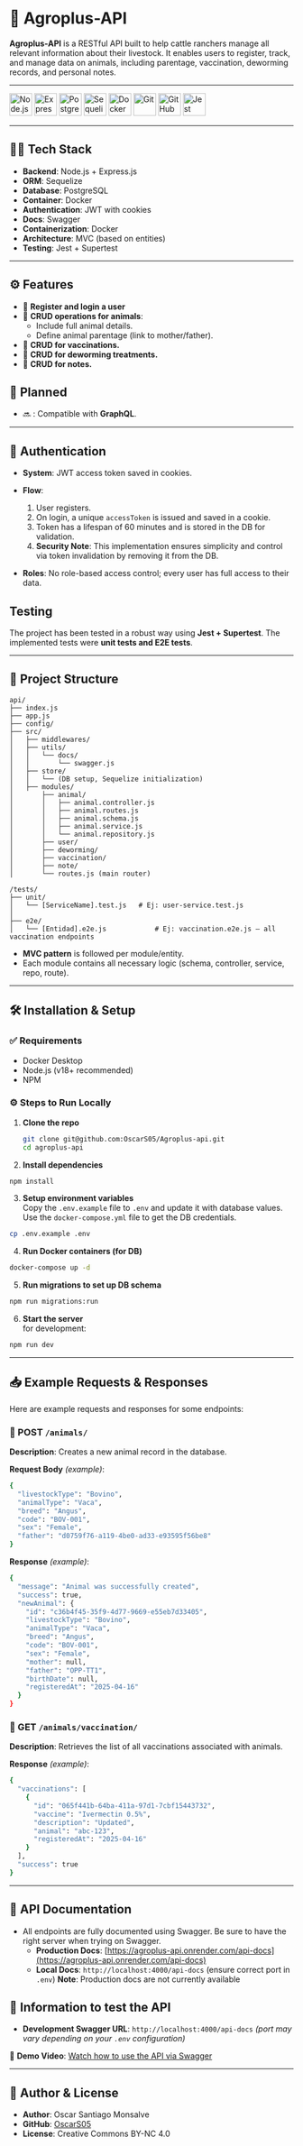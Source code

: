 # 🐄 Agroplus-API

**Agroplus-API** is a RESTful API built to help cattle ranchers manage all relevant information about their livestock. It enables users to register, track, and manage data on animals, including parentage, vaccination, deworming records, and personal notes.

---

<p align="left"> 
  <img src="https://cdn.jsdelivr.net/gh/devicons/devicon/icons/nodejs/nodejs-original.svg" alt="Node.js" width="40" height="40"/>
  <img src="https://cdn.jsdelivr.net/gh/devicons/devicon/icons/express/express-original.svg" alt="Express" width="40" height="40"/> 
  <img src="https://cdn.jsdelivr.net/gh/devicons/devicon/icons/postgresql/postgresql-original.svg" alt="PostgreSQL" width="40" height="40"/> 
  <img src="https://cdn.jsdelivr.net/gh/devicons/devicon/icons/sequelize/sequelize-original.svg" alt="Sequelize" width="40" height="40"/> 
  <img src="https://cdn.jsdelivr.net/gh/devicons/devicon/icons/docker/docker-original.svg" alt="Docker" width="40" height="40"/> 
  <img src="https://cdn.jsdelivr.net/gh/devicons/devicon/icons/git/git-original.svg" alt="Git" width="40" height="40"/> 
  <img src="https://cdn.jsdelivr.net/gh/devicons/devicon/icons/github/github-original.svg" alt="GitHub" width="40" height="40"/>
  <img src="https://cdn.jsdelivr.net/gh/devicons/devicon@latest/icons/jest/jest-plain.svg" alt="Jest" width="40" height="40" />
</p>

---

## 🧑‍💻 Tech Stack

- **Backend**: Node.js + Express.js
- **ORM**: Sequelize
- **Database**: PostgreSQL
- **Container**: Docker
- **Authentication**: JWT with cookies
- **Docs**: Swagger
- **Containerization**: Docker
- **Architecture**: MVC (based on entities)
- **Testing**: Jest + Supertest

---

## ⚙️ Features

- 🧑 **Register and login a user**
- 🐄 **CRUD operations for animals**:
  - Include full animal details.
  - Define animal parentage (link to mother/father).
- 💉 **CRUD for vaccinations.**
- 💊 **CRUD for deworming treatments.**
- 📝 **CRUD for notes.**

## 🙈 **Planned**

- 🔜 : Compatible with **GraphQL**.

---

## 🔐 Authentication

- **System**: JWT access token saved in cookies.
- **Flow**:

  1. User registers.
  2. On login, a unique `accessToken` is issued and saved in a cookie.
  3. Token has a lifespan of 60 minutes and is stored in the DB for validation.
  4. **Security Note**: This implementation ensures simplicity and control via token invalidation by removing it from the DB.

- **Roles**: No role-based access control; every user has full access to their data.

## Testing

The project has been tested in a robust way using **Jest + Supertest**. The implemented tests were **unit tests and E2E tests**.

---

## 📂 Project Structure

```plaintext
api/
├── index.js
├── app.js
├── config/
├── src/
│   ├── middlewares/
│   ├── utils/
│   │   └── docs/
│   │       └── swagger.js
│   ├── store/
│   │   └── (DB setup, Sequelize initialization)
│   ├── modules/
│       ├── animal/
│       │   ├── animal.controller.js
│       │   ├── animal.routes.js
│       │   ├── animal.schema.js
│       │   ├── animal.service.js
│       │   └── animal.repository.js
│       ├── user/
│       ├── deworming/
│       ├── vaccination/
│       ├── note/
│       └── routes.js (main router)

/tests/
├── unit/
│   └── [ServiceName].test.js   # Ej: user-service.test.js
│
├── e2e/
│   └── [Entidad].e2e.js            # Ej: vaccination.e2e.js — all vaccination endpoints
```

- **MVC pattern** is followed per module/entity.
- Each module contains all necessary logic (schema, controller, service, repo, route).

---

## 🛠️ Installation & Setup

### ✅ Requirements

- Docker Desktop
- Node.js (v18+ recommended)
- NPM

### ⚙️ Steps to Run Locally

1. **Clone the repo**

   ```bash
   git clone git@github.com:OscarS05/Agroplus-api.git
   cd agroplus-api

   ```

2. **Install dependencies**

```bash
npm install
```

3. **Setup environment variables**  
   Copy the `.env.example` file to `.env` and update it with database values. Use the `docker-compose.yml` file to get the DB credentials.

```bash
cp .env.example .env
```

4. **Run Docker containers (for DB)**

```bash
docker-compose up -d
```

5. **Run migrations to set up DB schema**

```bash
npm run migrations:run
```

6. **Start the server**  
   for development:

```bash
npm run dev
```

---

## 📥 Example Requests & Responses

Here are example requests and responses for some endpoints:

### 🔸 POST `/animals/`

**Description**: Creates a new animal record in the database.

**Request Body** _(example)_:

```bash
{
  "livestockType": "Bovino",
  "animalType": "Vaca",
  "breed": "Angus",
  "code": "BOV-001",
  "sex": "Female",
  "father": "d0759f76-a119-4be0-ad33-e93595f56be8"
}
```

**Response** _(example)_:

```bash
{
  "message": "Animal was successfully created",
  "success": true,
  "newAnimal": {
    "id": "c36b4f45-35f9-4d77-9669-e55eb7d33405",
    "livestockType": "Bovino",
    "animalType": "Vaca",
    "breed": "Angus",
    "code": "BOV-001",
    "sex": "Female",
    "mother": null,
    "father": "OPP-TT1",
    "birthDate": null,
    "registeredAt": "2025-04-16"
  }
}
```

### 🔸 GET `/animals/vaccination/`

**Description**: Retrieves the list of all vaccinations associated with animals.

**Response** _(example)_:

```bash
{
  "vaccinations": [
    {
      "id": "065f441b-64ba-411a-97d1-7cbf15443732",
      "vaccine": "Ivermectin 0.5%",
      "description": "Updated",
      "animal": "abc-123",
      "registeredAt": "2025-04-16"
    }
  ],
  "success": true
}
```

---

## 🧪 API Documentation

- All endpoints are fully documented using Swagger. Be sure to have the right server when trying on Swagger.
  - **Production Docs**: [https://agroplus-api.onrender.com/api-docs](https://agroplus-api.onrender.com/api-docs)
  - **Local Docs**: `http://localhost:4000/api-docs` (ensure correct port in `.env`)
    **Note**: Production docs are not currently available

## 📌 Information to test the API

- **Development Swagger URL**: `http://localhost:4000/api-docs` _(port may vary depending on your `.env` configuration)_

🎥 **Demo Video**: [Watch how to use the API via Swagger](https://www.loom.com/share/08478aee6b204726a32ff5403c1d3f16?sid=33cafed8-d9e4-4af5-bebb-a6b1490977ce)

---

## 👤 Author & License

- **Author**: Oscar Santiago Monsalve
- **GitHub**: [OscarS05](https://github.com/OscarS05)
- **License**: Creative Commons BY-NC 4.0

